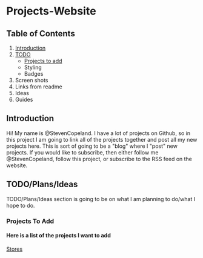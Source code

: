 # Projects-Website

## Table of Contents
1. [Introduction](#Introduction)
3. [TODO](#TODO)
    - [Projects to add](#projects)
    - Styling
    - Badges
4. Screen shots
5. Links from readme
6. Ideas
7. Guides

## <a name="Introduction">Introduction</a>

Hi! My name is @StevenCopeland. I have a lot of projects on Github, so in this project I am going to link all of the projects together and post all my new projects here. This is sort of going to be a "blog" where I "post" new projects. If you would like to subscribe, then either follow me @StevenCopeland, follow this project, or subscribe to the RSS feed on the website.

## <a name="TODO">TODO/Plans/Ideas</a>

TODO/Plans/Ideas section is going to be on what I am planning to do/what I hope to do.

### <a name="projects">Projects To Add</a>

#### Here is a list of the projects I want to add

[Stores]()

